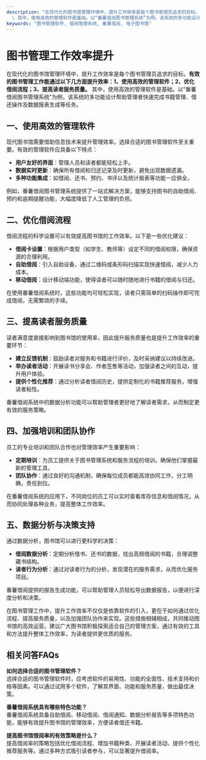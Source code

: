 ```yaml
---
description: "在现代化的图书馆管理环境中，提升工作效率是每个图书管理员追求的目标。**有效的图书管理工作能通过以下几方面提升效率：1、使用高效的管理软件；2、优化借阅流程；3、提高读者服务质量。**\
  \ 其中，使用高效的管理软件是基础。以“番薯借阅图书管理系统”为例，该系统的多功能设计帮助管理者快速完成书籍管理、借还操作及数据报表生成等任务。"
keywords: "图书管理软件, 借阅管理系统, 番薯借阅, 电子图书馆"
---
```

# 图书管理工作效率提升

在现代化的图书馆管理环境中，提升工作效率是每个图书管理员追求的目标。**有效的图书管理工作能通过以下几方面提升效率：1、使用高效的管理软件；2、优化借阅流程；3、提高读者服务质量。** 其中，使用高效的管理软件是基础。以“番薯借阅图书管理系统”为例，该系统的多功能设计帮助管理者快速完成书籍管理、借还操作及数据报表生成等任务。

## **一、使用高效的管理软件**

现代图书馆需要借助信息技术来提升管理效率。选择合适的图书管理软件至关重要。有效的管理软件应具备以下特点：

- **用户友好的界面**：管理人员和读者都能轻松上手。
- **数据实时更新**：确保所有借阅和归还记录及时更新，避免出现数据遗漏。
- **多种功能集成**：如借阅、还书、预约、书评以及统计报表等功能一应俱全。

例如，番薯借阅图书管理系统提供了一站式解决方案，能够支持图书的自助借阅、预约和逾期提醒功能，大幅度降低了人工管理的负担。

## **二、优化借阅流程**

借阅流程的科学设置可以有效提高图书馆的工作效率。以下是一些优化建议：

- **借阅卡设置**：根据用户类型（如学生、教师等）设定不同的借阅权限，确保资源的合理利用。
- **自助借阅**：引入自助设备，通过二维码或条形码扫描实现快速借阅，减少人力成本。
- **移动借阅**：设计移动端功能，使得读者可以随时随地进行书籍的借阅与归还。

在使用番薯借阅系统时，这些功能均可轻松实现，读者只需简单的扫码操作即可完成借阅，无需繁琐的手续。

## **三、提高读者服务质量**

读者满意度直接影响到图书馆的使用率，因此提升服务质量也是提升工作效率的重要环节：

- **建立反馈机制**：鼓励读者对服务和书籍进行评价，及时采纳建议以持续改进。
- **举办读者活动**：开展读书分享会、作者签售等活动，加强读者之间的互动，提升用户体验。
- **提供个性化推荐**：通过分析读者借阅历史，提供定制化的书籍推荐服务，增强读者粘性。

番薯借阅系统中的数据分析功能可以帮助管理者更好地了解读者需求，从而制定更有效的服务策略。

## **四、加强培训和团队协作**

员工的专业培训和团队合作也对管理效率产生重要影响：

- **定期培训**：为员工提供关于图书管理系统和服务流程的培训，确保他们掌握最新的管理工具。
- **团队协作**：通过良好的沟通机制，确保每位成员都能高效协同工作，分工明确，责任到位。

在番薯借阅系统的应用下，不同岗位的员工可以实时查看库存信息和借阅情况，从而协同处理各种业务，提高整体工作效率。

## **五、数据分析与决策支持**

通过数据分析，图书馆可以进行更科学的决策：

- **借阅数据分析**：定期分析借书、还书的数据，找出高频借阅的书籍，合理调整藏书结构。
- **读者行为分析**：通过对读者行为的分析，发现潜在的服务需求，从而优化服务项目。

番薯借阅提供的报告生成功能，可以帮助管理人员轻松导出数据报告，以便进行深度分析和决策。

在图书管理工作中，提升工作效率不仅仅是依靠软件的引入，更在于如何通过优化流程、提高服务质量，以及加强团队协作来实现。这些措施相辅相成，共同推动图书馆的高效运营。建议广大图书馆积极探索适合自己的管理方案，通过有效的工具和方法提升整体工作效率，为读者提供更优质的服务。 

## 相关问答FAQs

**如何选择合适的图书管理软件？**  
选择合适的图书管理软件时，应考虑软件的易用性、功能的全面性、技术支持和价格等因素。可以通过试用多个软件，了解其界面、功能和服务质量，做出最佳决策。

**番薯借阅系统具有哪些特色功能？**  
番薯借阅系统具备自助借阅、移动借阅、借阅通知、数据分析报告等多项特色功能，能够有效提升图书馆的管理效率，方便读者借还书籍。

**提高图书馆借阅率的有效策略是什么？**  
提高借阅率的策略包括优化借阅流程、增加书籍种类、开展读者活动、提供个性化推荐服务等。通过多种方式吸引读者参与，可以显著提升借阅率。
